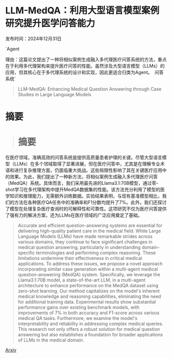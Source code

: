 # LLM-MedQA：利用大型语言模型案例研究提升医学问答能力

发布时间：2024年12月31日

`Agent

理由：这篇论文提出了一种将相似案例生成融入多代理医疗问答系统的方法，重点在于利用多代理架构来提升医疗问答的性能。虽然涉及大型语言模型（LLMs）的应用，但其核心在于多代理系统的设计和实现，因此更适合归类为Agent。` `问答系统`

> LLM-MedQA: Enhancing Medical Question Answering through Case Studies in Large Language Models

# 摘要

> # 摘要
在医疗领域，准确高效的问答系统是提供高质量患者护理的关键。尽管大型语言模型（LLMs）在多个领域取得了显著进展，但在医疗问答中，尤其是在理解专业术语和进行复杂推理方面，仍面临重大挑战。这些局限性影响了其在关键医疗应用中的效果。为此，我们提出了一种新方法，将相似案例生成融入多代理医疗问答（MedQA）系统。具体而言，我们采用最先进的Llama3.1:70B模型，通过零-shot学习在多代理架构中提升MedQA数据集的性能。该方法充分利用了模型的医学知识和推理能力，无需额外训练数据。实验结果表明，与现有基准模型相比，我们的方法在各种医疗QA任务中的准确率和F1分数均提升了7%。此外，我们还探讨了模型在处理复杂医疗查询时的可解释性和可靠性。这项研究不仅为医疗问答提供了强有力的解决方案，还为LLMs在医疗领域的广泛应用奠定了基础。

> Accurate and efficient question-answering systems are essential for delivering high-quality patient care in the medical field. While Large Language Models (LLMs) have made remarkable strides across various domains, they continue to face significant challenges in medical question answering, particularly in understanding domain-specific terminologies and performing complex reasoning. These limitations undermine their effectiveness in critical medical applications. To address these issues, we propose a novel approach incorporating similar case generation within a multi-agent medical question-answering (MedQA) system. Specifically, we leverage the Llama3.1:70B model, a state-of-the-art LLM, in a multi-agent architecture to enhance performance on the MedQA dataset using zero-shot learning. Our method capitalizes on the model's inherent medical knowledge and reasoning capabilities, eliminating the need for additional training data. Experimental results show substantial performance gains over existing benchmark models, with improvements of 7% in both accuracy and F1-score across various medical QA tasks. Furthermore, we examine the model's interpretability and reliability in addressing complex medical queries. This research not only offers a robust solution for medical question answering but also establishes a foundation for broader applications of LLMs in the medical domain.

[Arxiv](https://arxiv.org/abs/2501.05464)